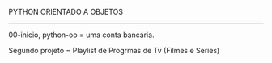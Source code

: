PYTHON ORIENTADO A OBJETOS

<hr>

00-inicio, python-oo = uma conta bancária.

Segundo projeto = Playlist de Progrmas de Tv (Filmes e Series)
